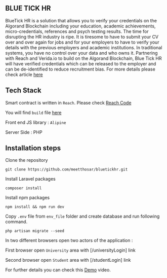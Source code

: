 ## BLUE TICK HR

BlueTick HR is a solution that allows you to verify your 
credentials on the Algorand Blockchain including your education, 
academic achievements, micro-credentials, references and psych 
testing results. The time for disrupting the HR industry is ripe. 
It is tiresome to have to submit your CV over and over again for 
jobs and for your employers to have to verify your details with 
the previous employers and academic institutions. 
In traditional systems, you have no control over your data and 
who owns it. Partnering with Reach and Verida.io to build on the 
Algorand Blockchain, Blue Tick HR will have verified credentials 
which can be released to the employer and can be de-identified to 
reduce recruitment bias. 
For more details please check article [here](https://docs.google.com/document/d/15_iPheKXYwDaNtkiPRZycu1TAiQAFBNhjbN0pOnGcIE/edit#) 

## Tech Stack

Smart contract is written in `Reach`.  Please check [Reach Code](https://github.com/meetthosar/bluetickhr/tree/main/rsh_file) 

You will find `build` file [here](https://github.com/meetthosar/bluetickhr/tree/main/resources/js/build) 

Front end JS library : `Alipine`

Server Side : PHP

## Installation steps 

Clone the repository 

```
git clone https://github.com/meetthosar/bluetickhr.git
```

Install Laravel packages

```
composer install
```

Install npm packages

```
npm install && npm run dev
```

Copy `.env` file from `env_file` folder and create database and run following command.

```
php artisan migrate --seed
```

In two different browsers open two actors of the application :

First browser open `University` area with [/universityLogin] link

Second browser open `Student` area with [/studentLogin] link 

For further details you can check this [Demo](https://youtu.be/oW1-2NjIGzw) video.

